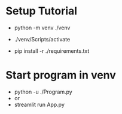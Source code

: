 # Setup Tutorial

- python -m venv ./venv

- ./venv/Scripts/activate

- pip install -r ./requirements.txt

# Start program in venv

- python -u ./Program.py
- or
- streamlit run App.py
